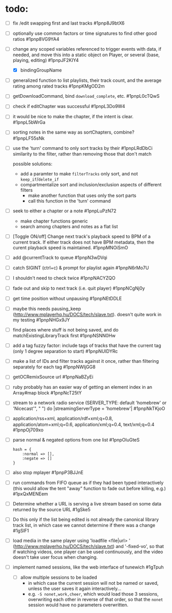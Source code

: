 # todo:
- [ ] fix /edit swapping first and last tracks #1pnp8J9btX6
- [ ] optionally use common factors or time signatures to find other good ratios #1pnp8VG9YA4
- [ ] change any scoped variables referenced to trigger events with data, if needed, and move this into a static object on Player, or several (base, playing, editing) #1pnpJF2KIY4
	- [x] bindingGroupName
- [ ] generalized function to list playlists, their track count, and the average rating among rated tracks #1pnpKMgOD2m
- [ ] getDownloadCommand, bind `download_complete`, etc. #1pnpL0cTQwS
- [ ] check if editChapter was successful #1pnpL3Do9W4
- [ ] it would be nice to make the chapter, if the intent is clear. #1pnpL5bWrGa
- [ ] sorting notes in the same way as sortChapters, combine? #1pnpLF55sNk
- [ ] use the 'turn' command to only sort tracks by their #1pnpLRdDbCi
	similarity to the filter, rather than removing those that don't
	match

	possible solutions:
	- add a paramter to make `filterTracks` only sort, and not `keep_if`/`delete_if`
	- compartmentalize sort and inclusion/exclusion aspects of different filters
		- make another function that uses only the sort parts
		- call this function in the 'turn' command
- [ ] seek to either a chapter or a note #1pnpLuPzN72
	- make chapter functions generic
	- search among chapters and notes as a flat list
- [ ] [Toggle ON/off] Change next track's playback speed to BPM of a current track. If either track does not have BPM metadata, then the curent playback speed is maintained. #1pnpMNOiSmO
- [ ] add @currentTrack to queue #1pnpN3wDVqi
- [ ] catch SIGINT (ctrl+c) & prompt for playlist again #1pnpN6rMo7U
- [ ] I shouldn't need to check twice #1pnpNACYZQO
- [ ] fade out and skip to next track (i.e. quit player) #1pnpNCgNj0y
- [ ] get time position without unpausing #1pnpNEtDDLE
- [ ] maybe this needs pausing_keep (http://www.mplayerhq.hu/DOCS/tech/slave.txt). doesn't quite work in my testing #1pnpNHGx9JY
- [ ] find places where stuff is not being saved, and do matchExistingLibraryTrack first #1pnpNSNN0Hw
- [ ] add a tag fuzzy factor: include tags of tracks that have the current tag (only 1 degree separation to start) #1pnpNUIDYRc
- [ ] make a list of IDs and filter tracks against it once, rather than filtering separately for each tag #1pnpNWljGG8
- [ ] getOCRemixSource url #1pnpNaBZyEi
- [ ] ruby probably has an easier way of getting an element index in an Array#map block #1pnpNcT25tY
- [ ] stream to a network radio service (SERVER_TYPE: default 'homebrew' or 'Nicecast'", " ") do |streamingServerType = 'homebrew'| #1pnpNkTKjoO
- [ ] application/rss+xml, application/rdf+xml;q=0.8, application/atom+xml;q=0.6, application/xml;q=0.4, text/xml;q=0.4 #1pnpOj709xo
- [ ] parse normal & negated options from one list #1pnpOluGteS
	```
	hash = {
		:normal => [],
		:negate => []
	}
	```
- [ ] also stop mplayer #1pnpP3BJJnE
- [ ] run commands from FIFO queue as if they had been typed interactively (this would allow the tent "away" function to fade out before killing, e.g.) #1pxQxMENEem
- [ ] Determine whether a URL is serving a live stream based on some data returned by the source URL #1gSke5
- [ ] Do this only if the list being edited is not already the canonical library track list, in which case we cannot determine if there was a change #1gSlF1
- [ ] load media in the same player using 'loadfile <file|url> <append>' (http://www.mplayerhq.hu/DOCS/tech/slave.txt) and '-fixed-vo', so that if watching videos, one player can be used continuously, and the video doesn't take user focus when changing.
- [ ] implement named sessions, like the web interface of tunewich #1gTpuh
	- [ ] allow multiple sessions to be loaded
		- in which case the current session will not be named or saved, unless the user saves it again interactively...
		- e.g. `-S nonet,work,cheer`, which would load those 3 sessions, overwriting each other in reverse of that order, so that the `nonet` session would have no parameters overwritten.
